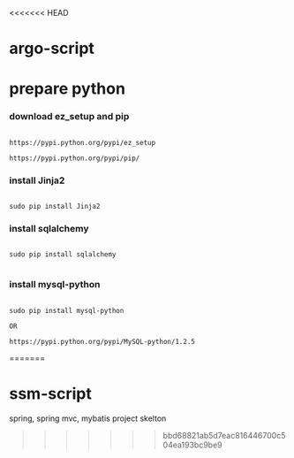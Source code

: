 <<<<<<< HEAD
# argo-script

# prepare python

### download ez_setup and pip

```

https://pypi.python.org/pypi/ez_setup

https://pypi.python.org/pypi/pip/

```

### install Jinja2

```

sudo pip install Jinja2

```

### install sqlalchemy

```

sudo pip install sqlalchemy


```

### install mysql-python

```

sudo pip install mysql-python

OR 

https://pypi.python.org/pypi/MySQL-python/1.2.5

```
=======
# ssm-script
spring, spring mvc, mybatis project skelton

>>>>>>> bbd68821ab5d7eac816446700c504ea193bc9be9
